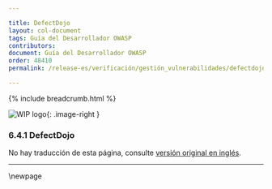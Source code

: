 ```yaml
---

title: DefectDojo
layout: col-document
tags: Guía del Desarrollador OWASP
contributors:
document: Guía del Desarrollador OWASP
order: 48410
permalink: /release-es/verificación/gestión_vulnerabilidades/defectdojo/

---
```


{% include breadcrumb.html %}

<style type="text/css">
.image-right {
  height: 180px;
  display: block;
  margin-left: auto;
  margin-right: auto;
  float: right;
}
</style>

![WIP logo](../../../assets/images/dg_wip.png "Trabajo en curso"){: .image-right }

### 6.4.1 DefectDojo

No hay traducción de esta página, consulte [versión original en inglés][release080401].

----

[release080401]: https://github.com/OWASP/www-project-developer-guide/blob/main/release/08-verification/04-vulnerability-management/01-defectdojo.md

\newpage
